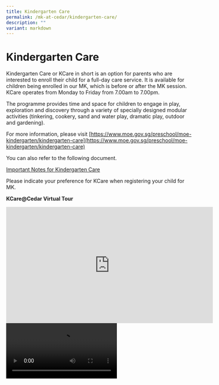 ```yaml
---
title: Kindergarten Care
permalink: /mk-at-cedar/kindergarten-care/
description: ""
variant: markdown
---
```

# **Kindergarten Care**

Kindergarten Care or KCare in short is an option for parents who are interested to enroll their child for a full-day care service. It is available for children being enrolled in our MK, which is before or after the MK session. KCare operates from Monday to Friday from 7.00am to 7.00pm.

The programme provides time and space for children to engage in play, exploration and discovery through a variety of specially designed modular activities (tinkering, cookery, sand and water play, dramatic play, outdoor and gardening).

For more information, please visit&nbsp;[https://www.moe.gov.sg/preschool/moe-kindergarten/kindergarten-care](https://www.moe.gov.sg/preschool/moe-kindergarten/kindergarten-care)

You can also refer to the following document.

[Important Notes for Kindergarten Care](/files/KCCedar/KCCD%20Important%20Notes.pdf)

Please indicate your preference for KCare when registering your child for MK.

**KCare@Cedar Virtual Tour**

<iframe allowfullscreen="" allow="accelerometer; autoplay; clipboard-write; encrypted-media; gyroscope; picture-in-picture; web-share" frameborder="0" title="YouTube video player" src="https://www.youtube.com/embed/XlPYPCepq04?si=rVpXVojr1WeXrIPz" height="315" width="560"></iframe>

<br>
 
<video controls="" preload="auto" class="gdriveVideo">
       <source type="video/mp4" src="https://drive.google.com/uc?export=download&amp;id=1CKGAZ5uPZt1qzpWBsKZ9g6L95UoXgBWa"> 



<iframe allow="autoplay" height="480" width="640" src="https://drive.google.com/file/d/1jSo-0AqXrLKD5PZN0uszBwDSEwhDOj9d/preview"></iframe>

	 
<video allow="autoplay" height="480" width="640">
  <source type="video/mp4" src="https://drive.google.com/file/d/1jSo-0AqXrLKD5PZN0uszBwDSEwhDOj9d/preview"> 
</video>

	
	
    </video>
